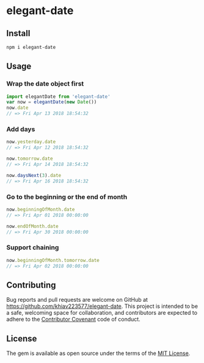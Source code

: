 # elegant-date

## Install

```bash
npm i elegant-date
```

## Usage

### Wrap the date object first
```js
import elegantDate from 'elegant-date'
var now = elegantDate(new Date()) 
now.date
// => Fri Apr 13 2018 18:54:32
```

### Add days
```js
now.yesterday.date
// => Fri Apr 12 2018 18:54:32

now.tomorrow.date
// => Fri Apr 14 2018 18:54:32

now.daysNext(3).date
// => Fri Apr 16 2018 18:54:32
```

### Go to the beginning or the end of month
```js
now.beginningOfMonth.date
// => Fri Apr 01 2018 00:00:00

now.endOfMonth.date
// => Fri Apr 30 2018 00:00:00
```

### Support chaining
```js
now.beginningOfMonth.tomorrow.date
// => Fri Apr 02 2018 00:00:00
```


## Contributing

Bug reports and pull requests are welcome on GitHub at https://github.com/khiav223577/elegant-date. This project is intended to be a safe, welcoming space for collaboration, and contributors are expected to adhere to the [Contributor Covenant](http://contributor-covenant.org) code of conduct.


## License

The gem is available as open source under the terms of the [MIT License](http://opensource.org/licenses/MIT).

